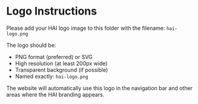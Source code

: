 # Logo Instructions

Please add your HAI logo image to this folder with the filename: `hai-logo.png`

The logo should be:
- PNG format (preferred) or SVG
- High resolution (at least 200px wide)
- Transparent background (if possible)
- Named exactly: `hai-logo.png`

The website will automatically use this logo in the navigation bar and other areas where the HAI branding appears. 